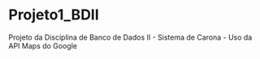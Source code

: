 # Projeto1_BDII
Projeto da Disciplina de Banco de Dados II - Sistema de Carona - Uso da API Maps do Google
